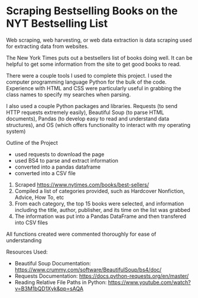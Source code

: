 # Scraping Bestselling Books on the NYT Bestselling List

Web scraping, web harvesting, or web data extraction is data scraping used for extracting data from websites.

The New York Times puts out a bestsellers list of books doing well. It can be helpful to get some information from the site to get good books to read.

There were a couple tools I used to complete this project. I used the computer programming language Python for the bulk of the code. Experience with HTML
and CSS were particularly useful in grabbing the class names to specify my searches when parsing.

I also used a couple Python packages and libraries. Requests (to send HTTP requests extremely easily), Beautiful Soup (to parse HTML documents), Pandas (to develop easy
to read and understand data structures), and OS (which offers functionality to interact with my operating system)

Outline of the Project
  - used requests to download the page
  - used BS4 to parse and extract information
  - converted into a pandas dataframe
  - converted into a CSV file

1. Scraped https://www.nytimes.com/books/best-sellers/
2. Compiled a list of categories provided, such as Hardcover Nonfiction, Advice, How To, etc
3. From each category, the top 15 books were selected, and information including the title, author, publisher, and its time on the list was grabbed
4. The information was put into a Pandas DataFrame and then transfered into CSV files

All functions created were commented thoroughly for ease of understanding

Resources Used:

- Beautiful Soup Documentation: https://www.crummy.com/software/BeautifulSoup/bs4/doc/
- Requests Documentation: https://docs.python-requests.org/en/master/
- Reading Relative File Paths in Python: https://www.youtube.com/watch?v=B3M1bQD1Xyk&pp=sAQA
